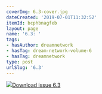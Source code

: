 ```yaml
---
coverImg: 6.3-cover.jpg
dateCreated: '2019-07-01T11:32:52'
itemId: bcphbnagfeb
layout: page
name: '6.3: '
tags:
- hasAuthor: dreamnetwork
- hasTag: dream-network-volume-6
- hasTag: dreamnetwork
type: post
urlSlug: '6.3'
---
```

<img class="card-journal-img" src="../images/6.3-rect.jpg"/><a href="../files/pdfs/Volume_6/6.3-Dream-Network-Bulletin_Volume-6-Number-3.pdf" download="">Download issue 6.3</a>